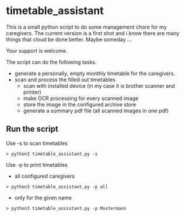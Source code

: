 # timetable_assistant

This is a small python script to do some management chore for my caregivers. The current version
is a first shot and i know there are many things that cloud be done better. Maybe someday ...

Your support is welcome.


The script can do the following tasks.

- generate a personally, empty monthly timetable for the caregivers.
- scan and process the filled out timetables
  - scan with installed device (in my case it is brother scanner and printer)
  - make OCR processing for every scanned image
  - store the image in the configured archive store
  - generate a summary pdf file (all scanned images in one pdf)

## Run the script 

Use -s to scan timetables
```
> python3 timetable_assistant.py -s
```


Use -p to print timetables

- all configured caregivers
```
> python3 timetable_assistant.py -p all
```

- only for the given name
```
> python3 timetable_assistant.py -p Mustermann
```



